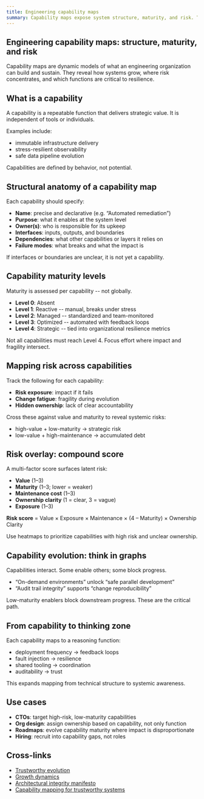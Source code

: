 ```yaml
---
title: Engineering capability maps
summary: Capability maps expose system structure, maturity, and risk. They guide where to grow, protect, and assign ownership.
---
```


## Engineering capability maps: structure, maturity, and risk

Capability maps are dynamic models of what an engineering organization can build and sustain. They reveal how systems grow, where risk concentrates, and which functions are critical to resilience.

## What is a capability

A capability is a repeatable function that delivers strategic value. It is independent of tools or individuals.

Examples include:

- immutable infrastructure delivery  
- stress-resilient observability  
- safe data pipeline evolution

Capabilities are defined by behavior, not potential.

## Structural anatomy of a capability map

Each capability should specify:

- **Name**: precise and declarative (e.g. “Automated remediation”)  
- **Purpose**: what it enables at the system level  
- **Owner(s)**: who is responsible for its upkeep  
- **Interfaces**: inputs, outputs, and boundaries  
- **Dependencies**: what other capabilities or layers it relies on  
- **Failure modes**: what breaks and what the impact is

If interfaces or boundaries are unclear, it is not yet a capability.

## Capability maturity levels

Maturity is assessed per capability -- not globally.

- **Level 0**: Absent  
- **Level 1**: Reactive -- manual, breaks under stress  
- **Level 2**: Managed -- standardized and team-monitored  
- **Level 3**: Optimized -- automated with feedback loops  
- **Level 4**: Strategic -- tied into organizational resilience metrics

Not all capabilities must reach Level 4. Focus effort where impact and fragility intersect.

## Mapping risk across capabilities

Track the following for each capability:

- **Risk exposure**: impact if it fails  
- **Change fatigue**: fragility during evolution  
- **Hidden ownership**: lack of clear accountability

Cross these against value and maturity to reveal systemic risks:

- high-value + low-maturity → strategic risk  
- low-value + high-maintenance → accumulated debt

## Risk overlay: compound score

A multi-factor score surfaces latent risk:

- **Value** (1–3)  
- **Maturity** (1–3; lower = weaker)  
- **Maintenance cost** (1–3)  
- **Ownership clarity** (1 = clear, 3 = vague)  
- **Exposure** (1–3)

**Risk score** = Value × Exposure × Maintenance × (4 – Maturity) × Ownership Clarity

Use heatmaps to prioritize capabilities with high risk and unclear ownership.

## Capability evolution: think in graphs

Capabilities interact. Some enable others; some block progress.

- “On-demand environments” unlock “safe parallel development”  
- “Audit trail integrity” supports “change reproducibility”

Low-maturity enablers block downstream progress. These are the critical path.

## From capability to thinking zone

Each capability maps to a reasoning function:

- deployment frequency → feedback loops  
- fault injection → resilience  
- shared tooling → coordination  
- auditability → trust

This expands mapping from technical structure to systemic awareness.

## Use cases

- **CTOs**: target high-risk, low-maturity capabilities  
- **Org design**: assign ownership based on capability, not only function  
- **Roadmaps**: evolve capability maturity where impact is disproportionate  
- **Hiring**: recruit into capability gaps, not roles

## Cross-links

- [Trustworthy evolution](../systems-under-drift/Trustworthy%20evolution.md)  
- [Growth dynamics](../systems-under-drift/Growth%20dynamics.md)  
- [Architectural integrity manifesto](../essays/architectural-integrity/Architectural%20integrity%20manifesto.md)  
- [Capability mapping for trustworthy systems](../notes/Capability%20Mapping%20for%20Trustworthy%20Systems.md)
